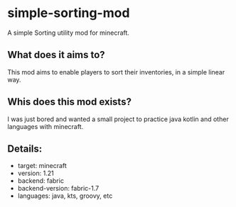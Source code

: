 # simple-sorting-mod
A simple Sorting utility mod for minecraft.

## What does it aims to?
This mod aims to enable players to sort their inventories, in a simple linear way.

## Whis does this mod exists?
I was just bored and wanted a small project to practice java kotlin and other languages with minecraft.

## Details:
+ target: minecraft
+ version: 1.21
+ backend: fabric
+ backend-version: fabric-1.7
+ languages: java, kts, groovy, etc
